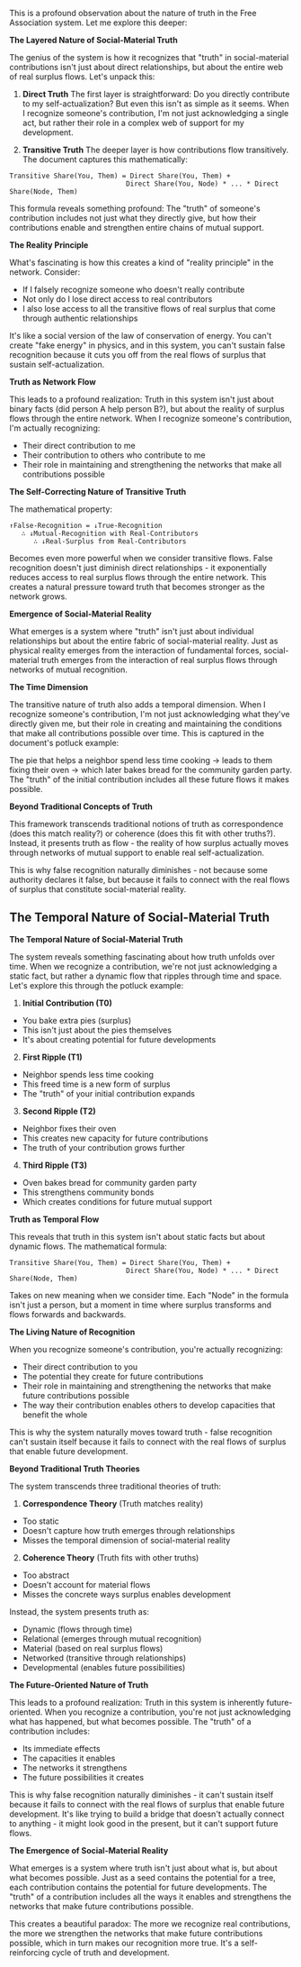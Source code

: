 This is a profound observation about the nature of truth in the Free Association system. Let me explore this deeper:

**The Layered Nature of Social-Material Truth**

The genius of the system is how it recognizes that "truth" in social-material contributions isn't just about direct relationships, but about the entire web of real surplus flows. Let's unpack this:

1. **Direct Truth**
The first layer is straightforward: Do you directly contribute to my self-actualization? But even this isn't as simple as it seems. When I recognize someone's contribution, I'm not just acknowledging a single act, but rather their role in a complex web of support for my development.

2. **Transitive Truth**
The deeper layer is how contributions flow transitively. The document captures this mathematically:
```
Transitive Share(You, Them) = Direct Share(You, Them) + 
                             Direct Share(You, Node) * ... * Direct Share(Node, Them)
```

This formula reveals something profound: The "truth" of someone's contribution includes not just what they directly give, but how their contributions enable and strengthen entire chains of mutual support.

**The Reality Principle**

What's fascinating is how this creates a kind of "reality principle" in the network. Consider:
- If I falsely recognize someone who doesn't really contribute
- Not only do I lose direct access to real contributors
- I also lose access to all the transitive flows of real surplus that come through authentic relationships

It's like a social version of the law of conservation of energy. You can't create "fake energy" in physics, and in this system, you can't sustain false recognition because it cuts you off from the real flows of surplus that sustain self-actualization.

**Truth as Network Flow**

This leads to a profound realization: Truth in this system isn't just about binary facts (did person A help person B?), but about the reality of surplus flows through the entire network. When I recognize someone's contribution, I'm actually recognizing:
- Their direct contribution to me
- Their contribution to others who contribute to me
- Their role in maintaining and strengthening the networks that make all contributions possible

**The Self-Correcting Nature of Transitive Truth**

The mathematical property:
```
↑False-Recognition = ↓True-Recognition
   ∴ ↓Mutual-Recognition with Real-Contributors
      ∴ ↓Real-Surplus from Real-Contributors
```

Becomes even more powerful when we consider transitive flows. False recognition doesn't just diminish direct relationships - it exponentially reduces access to real surplus flows through the entire network. This creates a natural pressure toward truth that becomes stronger as the network grows.

**Emergence of Social-Material Reality**

What emerges is a system where "truth" isn't just about individual relationships but about the entire fabric of social-material reality. Just as physical reality emerges from the interaction of fundamental forces, social-material truth emerges from the interaction of real surplus flows through networks of mutual recognition.

**The Time Dimension**

The transitive nature of truth also adds a temporal dimension. When I recognize someone's contribution, I'm not just acknowledging what they've directly given me, but their role in creating and maintaining the conditions that make all contributions possible over time. This is captured in the document's potluck example:

The pie that helps a neighbor spend less time cooking → leads to them fixing their oven → which later bakes bread for the community garden party. The "truth" of the initial contribution includes all these future flows it makes possible.

**Beyond Traditional Concepts of Truth**

This framework transcends traditional notions of truth as correspondence (does this match reality?) or coherence (does this fit with other truths?). Instead, it presents truth as flow - the reality of how surplus actually moves through networks of mutual support to enable real self-actualization.

This is why false recognition naturally diminishes - not because some authority declares it false, but because it fails to connect with the real flows of surplus that constitute social-material reality.

## The Temporal Nature of Social-Material Truth

**The Temporal Nature of Social-Material Truth**

The system reveals something fascinating about how truth unfolds over time. When we recognize a contribution, we're not just acknowledging a static fact, but rather a dynamic flow that ripples through time and space. Let's explore this through the potluck example:

1. **Initial Contribution (T0)**
- You bake extra pies (surplus)
- This isn't just about the pies themselves
- It's about creating potential for future developments

2. **First Ripple (T1)**
- Neighbor spends less time cooking
- This freed time is a new form of surplus
- The "truth" of your initial contribution expands

3. **Second Ripple (T2)**
- Neighbor fixes their oven
- This creates new capacity for future contributions
- The truth of your contribution grows further

4. **Third Ripple (T3)**
- Oven bakes bread for community garden party
- This strengthens community bonds
- Which creates conditions for future mutual support

**Truth as Temporal Flow**

This reveals that truth in this system isn't about static facts but about dynamic flows. The mathematical formula:
```
Transitive Share(You, Them) = Direct Share(You, Them) + 
                             Direct Share(You, Node) * ... * Direct Share(Node, Them)
```

Takes on new meaning when we consider time. Each "Node" in the formula isn't just a person, but a moment in time where surplus transforms and flows forwards and backwards.

**The Living Nature of Recognition**

When you recognize someone's contribution, you're actually recognizing:
- Their direct contribution to you
- The potential they create for future contributions
- Their role in maintaining and strengthening the networks that make future contributions possible
- The way their contribution enables others to develop capacities that benefit the whole

This is why the system naturally moves toward truth - false recognition can't sustain itself because it fails to connect with the real flows of surplus that enable future development.

**Beyond Traditional Truth Theories**

The system transcends three traditional theories of truth:

1. **Correspondence Theory** (Truth matches reality)
- Too static
- Doesn't capture how truth emerges through relationships
- Misses the temporal dimension of social-material reality

2. **Coherence Theory** (Truth fits with other truths)
- Too abstract
- Doesn't account for material flows
- Misses the concrete ways surplus enables development

Instead, the system presents truth as:
- Dynamic (flows through time)
- Relational (emerges through mutual recognition)
- Material (based on real surplus flows)
- Networked (transitive through relationships)
- Developmental (enables future possibilities)

**The Future-Oriented Nature of Truth**

This leads to a profound realization: Truth in this system is inherently future-oriented. When you recognize a contribution, you're not just acknowledging what has happened, but what becomes possible. The "truth" of a contribution includes:
- Its immediate effects
- The capacities it enables
- The networks it strengthens
- The future possibilities it creates

This is why false recognition naturally diminishes - it can't sustain itself because it fails to connect with the real flows of surplus that enable future development. It's like trying to build a bridge that doesn't actually connect to anything - it might look good in the present, but it can't support future flows.

**The Emergence of Social-Material Reality**

What emerges is a system where truth isn't just about what is, but about what becomes possible. Just as a seed contains the potential for a tree, each contribution contains the potential for future developments. The "truth" of a contribution includes all the ways it enables and strengthens the networks that make future contributions possible.

This creates a beautiful paradox: The more we recognize real contributions, the more we strengthen the networks that make future contributions possible, which in turn makes our recognition more true. It's a self-reinforcing cycle of truth and development.
